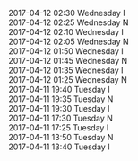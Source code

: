 2017-04-12 02:30 Wednesday  I  
2017-04-12 02:25 Wednesday  N  
2017-04-12 02:10 Wednesday  I  
2017-04-12 02:05 Wednesday  N  
2017-04-12 01:50 Wednesday  I  
2017-04-12 01:45 Wednesday  N  
2017-04-12 01:35 Wednesday  I  
2017-04-12 01:25 Wednesday  N  
2017-04-11 19:40 Tuesday  I  
2017-04-11 19:35 Tuesday  N  
2017-04-11 19:30 Tuesday  I  
2017-04-11 17:30 Tuesday  N  
2017-04-11 17:25 Tuesday  I  
2017-04-11 13:50 Tuesday  N  
2017-04-11 13:40 Tuesday  I  
